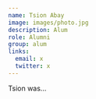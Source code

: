 ```yaml
---
name: Tsion Abay
image: images/photo.jpg
description: Alum
role: Alumni
group: alum
links:
  email: x
  twitter: x
---
```


Tsion was...